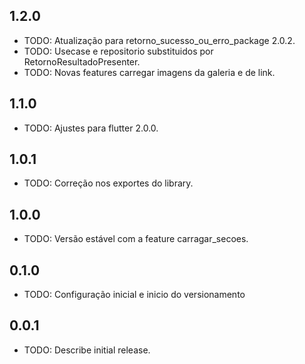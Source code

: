 ## 1.2.0

* TODO: Atualização para retorno_sucesso_ou_erro_package 2.0.2.
* TODO: Usecase e repositorio substituidos por RetornoResultadoPresenter.
* TODO: Novas features carregar imagens da galeria e de link.

## 1.1.0

* TODO: Ajustes para flutter 2.0.0.

## 1.0.1

* TODO: Correção nos exportes do library.

## 1.0.0

* TODO: Versão estável com a feature carragar_secoes.

## 0.1.0

* TODO: Configuração inicial e inicio do versionamento

## 0.0.1

* TODO: Describe initial release.